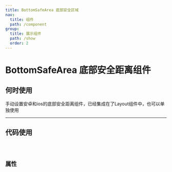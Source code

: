 ```yaml
---
title: BottomSafeArea 底部安全区域
nav:
  title: 组件
  path: /component
group:
  title: 展示组件
  path: /show
  order: 2
---
```


# BottomSafeArea 底部安全距离组件

## 何时使用

手动设置安卓和ios的底部安全距离组件，已经集成在了Layout组件中，也可以单独使用

---

## 代码使用
<code src="./__fixtures__/index.tsx" />

## 属性

<API src="./BottomSafeArea.tsx" hideTitle></API>
